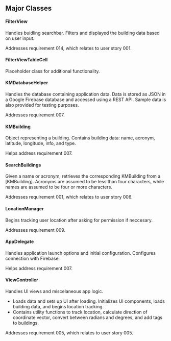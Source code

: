 ##  Major Classes
#### FilterView
Handles buidling searchbar. Filters and displayed the building data based on user input.

Addresses requirement 014, which relates to user story 001.

#### FilterViewTableCell
Placeholder class for additional functionality.

#### KMDatabaseHelper
Handles the database containing application data. Data is stored as JSON in a Google Firebase database and accessed using a REST API. Sample data is also provided for testing purposes.

Addresses requirement 007.

#### KMBuilding
Object representing a building. Contains building data: name, acronym, latitude, longitude, info, and type.

Helps address requirement 007.

#### SearchBuildings
Given a name or acronym, retrieves the corresponding KMBuilding from a [KMBuilding]. Acronyms are assumed to be less than four characters, while names are assumed to be four or more characters.

Addresses requirement 001, which relates to user story 006.

#### LocationManager
Begins tracking user location after asking for permission if neccesary.

Addresses requirement 009.

#### AppDelegate
Handles application launch options and initial configuration. Configures connection with Firebase.

Helps address requirement 007.

#### ViewController
Handles UI views and miscelaneous app logic.
- Loads data and sets up UI after loading. Initializes UI components, loads building data, and begins location tracking.
- Contains utility functions to track location, calculate direction of coordinate vector, convert between radians and degrees, and add tags to buildings.

Addresses requirement 005, which relates to user story 005.

